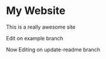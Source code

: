 # My Website

This is a really awesome site

Edit on example branch

Now Editing on update-readme branch
